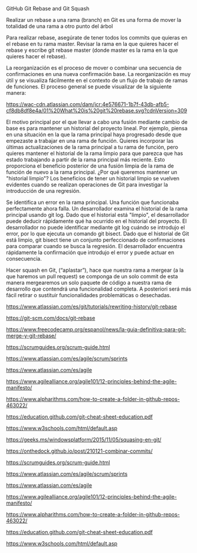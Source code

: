 
GitHub
Git Rebase and Git Squash 


Realizar un rebase a una rama (branch) en Git es una forma de mover la totalidad de una rama a otro punto del árbol

Para realizar rebase, asegúrate de tener todos los commits que quieras en el rebase en tu rama master. Revisar la rama en la que quieres hacer el rebase y escribe git rebase master (donde master es la rama en la que quieres hacer el rebase).

La reorganización es el proceso de mover o combinar una secuencia de confirmaciones en una nueva confirmación base. La reorganización es muy útil y se visualiza fácilmente en el contexto de un flujo de trabajo de ramas de funciones. El proceso general se puede visualizar de la siguiente manera:


https://wac-cdn.atlassian.com/dam/jcr:4e576671-1b7f-43db-afb5-cf8db8df8e4a/01%20What%20is%20git%20rebase.svg?cdnVersion=309

El motivo principal por el que llevar a cabo una fusión mediante cambio de base es para mantener un historial del proyecto lineal. Por ejemplo, piensa en una situación en la que la rama principal haya progresado desde que empezaste a trabajar en una rama de función. Quieres incorporar las últimas actualizaciones de la rama principal a tu rama de función, pero quieres mantener el historial de la rama limpio para que parezca que has estado trabajando a partir de la rama principal más reciente. Esto proporciona el beneficio posterior de una fusión limpia de la rama de función de nuevo a la rama principal. ¿Por qué queremos mantener un "historial limpio"? Los beneficios de tener un historial limpio se vuelven evidentes cuando se realizan operaciones de Git para investigar la introducción de una regresión.

Se identifica un error en la rama principal. Una función que funcionaba perfectamente ahora falla.
Un desarrollador examina el historial de la rama principal usando git log. Dado que el historial está "limpio", el desarrollador puede deducir rápidamente qué ha ocurrido en el historial del proyecto.
El desarrollador no puede identificar mediante git log cuándo se introdujo el error, por lo que ejecuta un comando git bisect.
Dado que el historial de Git está limpio, git bisect tiene un conjunto perfeccionado de confirmaciones para comparar cuando se busca la regresión. El desarrollador encuentra rápidamente la confirmación que introdujo el error y puede actuar en consecuencia.

Hacer squash en Git, (“aplastar”), hace que nuestra rama a mergear (a la que haremos un pull request) se componga de un solo commit de esta manera mergearemos un solo paquete de código a nuestra rama de desarrollo que contendrá una funcionalidad completa. A posteriori será más fácil retirar o sustituir funcionalidades problemáticas o desechadas.


https://www.atlassian.com/es/git/tutorials/rewriting-history/git-rebase

https://git-scm.com/docs/git-rebase

https://www.freecodecamp.org/espanol/news/la-guia-definitiva-para-git-merge-y-git-rebase/

https://scrumguides.org/scrum-guide.html	


https://www.atlassian.com/es/agile/scrum/sprints	


https://www.atlassian.com/es/agile


https://www.agilealliance.org/agile101/12-principles-behind-the-agile-manifesto/


https://www.alpharithms.com/how-to-create-a-folder-in-github-repos-463022/


https://education.github.com/git-cheat-sheet-education.pdf


https://www.w3schools.com/html/default.asp

https://geeks.ms/windowsplatform/2015/11/05/squasing-en-git/

https://onthedock.github.io/post/210121-combinar-commits/


https://scrumguides.org/scrum-guide.html

https://www.atlassian.com/es/agile/scrum/sprints

https://www.atlassian.com/es/agile

https://www.agilealliance.org/agile101/12-principles-behind-the-agile-manifesto/

https://www.alpharithms.com/how-to-create-a-folder-in-github-repos-463022/

https://education.github.com/git-cheat-sheet-education.pdf

https://www.w3schools.com/html/default.asp
